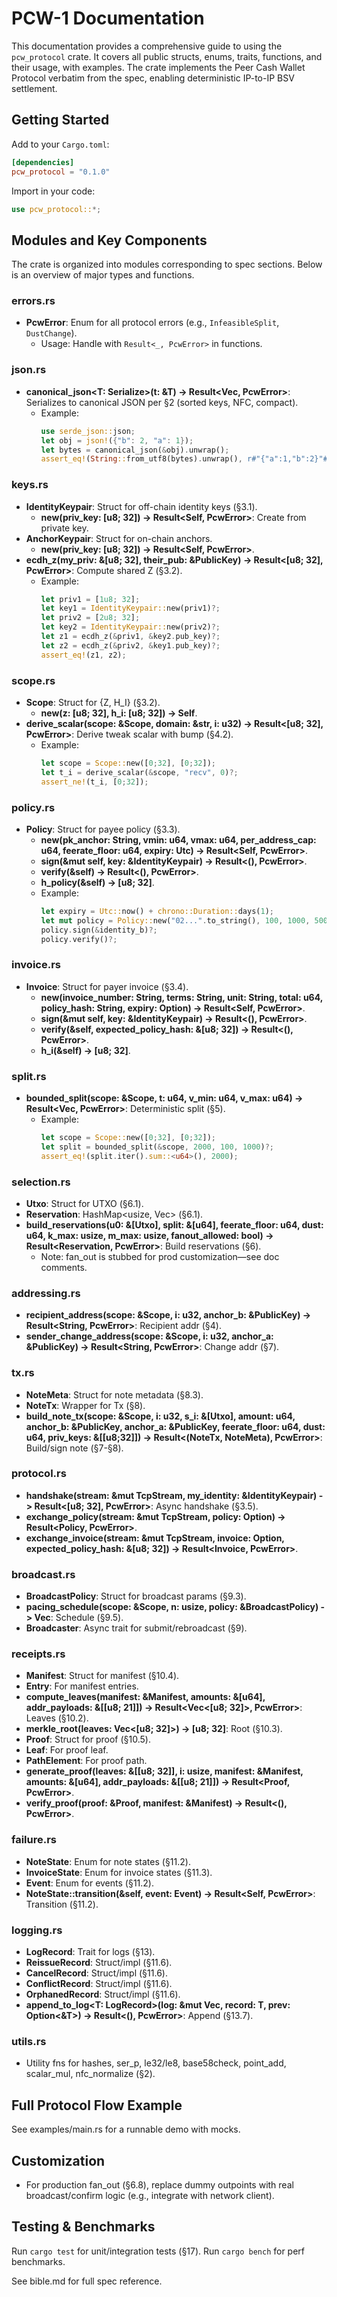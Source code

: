 # PCW-1 Documentation

This documentation provides a comprehensive guide to using the `pcw_protocol` crate. It covers all public structs, enums, traits, functions, and their usage, with examples. The crate implements the Peer Cash Wallet Protocol verbatim from the spec, enabling deterministic IP-to-IP BSV settlement.

## Getting Started

Add to your `Cargo.toml`:

```toml
[dependencies]
pcw_protocol = "0.1.0"
```

Import in your code:

```rust
use pcw_protocol::*;
```

## Modules and Key Components

The crate is organized into modules corresponding to spec sections. Below is an overview of major types and functions.

### errors.rs

- **PcwError**: Enum for all protocol errors (e.g., `InfeasibleSplit`, `DustChange`).
  - Usage: Handle with `Result<_, PcwError>` in functions.

### json.rs

- **canonical_json<T: Serialize>(t: &T) -> Result<Vec<u8>, PcwError>**: Serializes to canonical JSON per §2 (sorted keys, NFC, compact).
  - Example:
    ```rust
    use serde_json::json;
    let obj = json!({"b": 2, "a": 1});
    let bytes = canonical_json(&obj).unwrap();
    assert_eq!(String::from_utf8(bytes).unwrap(), r#"{"a":1,"b":2}"#);
    ```

### keys.rs

- **IdentityKeypair**: Struct for off-chain identity keys (§3.1).
  - **new(priv_key: [u8; 32]) -> Result<Self, PcwError>**: Create from private key.
- **AnchorKeypair**: Struct for on-chain anchors.
  - **new(priv_key: [u8; 32]) -> Result<Self, PcwError>**.
- **ecdh_z(my_priv: &[u8; 32], their_pub: &PublicKey) -> Result<[u8; 32], PcwError>**: Compute shared Z (§3.2).
  - Example:
    ```rust
    let priv1 = [1u8; 32];
    let key1 = IdentityKeypair::new(priv1)?;
    let priv2 = [2u8; 32];
    let key2 = IdentityKeypair::new(priv2)?;
    let z1 = ecdh_z(&priv1, &key2.pub_key)?;
    let z2 = ecdh_z(&priv2, &key1.pub_key)?;
    assert_eq!(z1, z2);
    ```

### scope.rs

- **Scope**: Struct for {Z, H_I} (§3.2).
  - **new(z: [u8; 32], h_i: [u8; 32]) -> Self**.
- **derive_scalar(scope: &Scope, domain: &str, i: u32) -> Result<[u8; 32], PcwError>**: Derive tweak scalar with bump (§4.2).
  - Example:
    ```rust
    let scope = Scope::new([0;32], [0;32]);
    let t_i = derive_scalar(&scope, "recv", 0)?;
    assert_ne!(t_i, [0;32]);
    ```

### policy.rs

- **Policy**: Struct for payee policy (§3.3).
  - **new(pk_anchor: String, vmin: u64, vmax: u64, per_address_cap: u64, feerate_floor: u64, expiry: Utc) -> Result<Self, PcwError>**.
  - **sign(&mut self, key: &IdentityKeypair) -> Result<(), PcwError>**.
  - **verify(&self) -> Result<(), PcwError>**.
  - **h_policy(&self) -> [u8; 32]**.
  - Example:
    ```rust
    let expiry = Utc::now() + chrono::Duration::days(1);
    let mut policy = Policy::new("02...".to_string(), 100, 1000, 500, 1, expiry)?;
    policy.sign(&identity_b)?;
    policy.verify()?;
    ```

### invoice.rs

- **Invoice**: Struct for payer invoice (§3.4).
  - **new(invoice_number: String, terms: String, unit: String, total: u64, policy_hash: String, expiry: Option<Utc>) -> Result<Self, PcwError>**.
  - **sign(&mut self, key: &IdentityKeypair) -> Result<(), PcwError>**.
  - **verify(&self, expected_policy_hash: &[u8; 32]) -> Result<(), PcwError>**.
  - **h_i(&self) -> [u8; 32]**.

### split.rs

- **bounded_split(scope: &Scope, t: u64, v_min: u64, v_max: u64) -> Result<Vec<u64>, PcwError>**: Deterministic split (§5).
  - Example:
    ```rust
    let scope = Scope::new([0;32], [0;32]);
    let split = bounded_split(&scope, 2000, 100, 1000)?;
    assert_eq!(split.iter().sum::<u64>(), 2000);
    ```

### selection.rs

- **Utxo**: Struct for UTXO (§6.1).
- **Reservation**: HashMap<usize, Vec<Utxo>> (§6.1).
- **build_reservations(u0: &[Utxo], split: &[u64], feerate_floor: u64, dust: u64, k_max: usize, m_max: usize, fanout_allowed: bool) -> Result<Reservation, PcwError>**: Build reservations (§6).
  - Note: fan_out is stubbed for prod customization—see doc comments.

### addressing.rs

- **recipient_address(scope: &Scope, i: u32, anchor_b: &PublicKey) -> Result<String, PcwError>**: Recipient addr (§4).
- **sender_change_address(scope: &Scope, i: u32, anchor_a: &PublicKey) -> Result<String, PcwError>**: Change addr (§7).

### tx.rs

- **NoteMeta**: Struct for note metadata (§8.3).
- **NoteTx**: Wrapper for Tx (§8).
- **build_note_tx(scope: &Scope, i: u32, s_i: &[Utxo], amount: u64, anchor_b: &PublicKey, anchor_a: &PublicKey, feerate_floor: u64, dust: u64, priv_keys: &[[u8;32]]) -> Result<(NoteTx, NoteMeta), PcwError>**: Build/sign note (§7-§8).

### protocol.rs

- **handshake(stream: &mut TcpStream, my_identity: &IdentityKeypair) -> Result<[u8; 32], PcwError>**: Async handshake (§3.5).
- **exchange_policy(stream: &mut TcpStream, policy: Option<Policy>) -> Result<Policy, PcwError>**.
- **exchange_invoice(stream: &mut TcpStream, invoice: Option<Invoice>, expected_policy_hash: &[u8; 32]) -> Result<Invoice, PcwError>**.

### broadcast.rs

- **BroadcastPolicy**: Struct for broadcast params (§9.3).
- **pacing_schedule(scope: &Scope, n: usize, policy: &BroadcastPolicy) -> Vec<Duration>**: Schedule (§9.5).
- **Broadcaster**: Async trait for submit/rebroadcast (§9).

### receipts.rs

- **Manifest**: Struct for manifest (§10.4).
- **Entry**: For manifest entries.
- **compute_leaves(manifest: &Manifest, amounts: &[u64], addr_payloads: &[[u8; 21]]) -> Result<Vec<[u8; 32]>, PcwError>**: Leaves (§10.2).
- **merkle_root(leaves: Vec<[u8; 32]>) -> [u8; 32]**: Root (§10.3).
- **Proof**: Struct for proof (§10.5).
- **Leaf**: For proof leaf.
- **PathElement**: For proof path.
- **generate_proof(leaves: &[[u8; 32]], i: usize, manifest: &Manifest, amounts: &[u64], addr_payloads: &[[u8; 21]]) -> Result<Proof, PcwError>**.
- **verify_proof(proof: &Proof, manifest: &Manifest) -> Result<(), PcwError>**.

### failure.rs

- **NoteState**: Enum for note states (§11.2).
- **InvoiceState**: Enum for invoice states (§11.3).
- **Event**: Enum for events (§11.2).
- **NoteState::transition(&self, event: Event) -> Result<Self, PcwError>**: Transition (§11.2).

### logging.rs

- **LogRecord**: Trait for logs (§13).
- **ReissueRecord**: Struct/impl (§11.6).
- **CancelRecord**: Struct/impl (§11.6).
- **ConflictRecord**: Struct/impl (§11.6).
- **OrphanedRecord**: Struct/impl (§11.6).
- **append_to_log<T: LogRecord>(log: &mut Vec<T>, record: T, prev: Option<&T>) -> Result<(), PcwError>**: Append (§13.7).

### utils.rs

- Utility fns for hashes, ser_p, le32/le8, base58check, point_add, scalar_mul, nfc_normalize (§2).

## Full Protocol Flow Example

See examples/main.rs for a runnable demo with mocks.

## Customization

- For production fan_out (§6.8), replace dummy outpoints with real broadcast/confirm logic (e.g., integrate with network client).

## Testing & Benchmarks

Run `cargo test` for unit/integration tests (§17).
Run `cargo bench` for perf benchmarks.

See bible.md for full spec reference.
